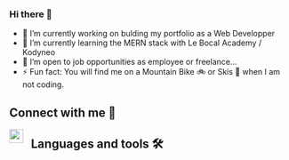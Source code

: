 ### Hi there 👋

<!--
**TRegourd/Tregourd** is a ✨ _special_ ✨ repository because its `README.md` (this file) appears on your GitHub profile.-->

- 🔭 I’m currently working on bulding my portfolio as a Web Developper
- 🌱 I’m currently learning the MERN stack with Le Bocal Academy / Kodyneo 
- 🚨 I’m open to job opportunities as employee or freelance...
- ⚡ Fun fact: You will find me on a Mountain Bike 🚲 or Skis 🎿 when I am not coding. 
<!-- - 🤔 I’m looking for help with ...-->
<!-- - 💬 Ask me about ... -->
<!--  - 😄 Pronouns: ... -->

## Connect with me 🔗

[<img  align="left" width="25px" src="https://cdn.jsdelivr.net/gh/devicons/devicon/icons/linkedin/linkedin-original.svg" style="padding-right:11px;" />](https://www.linkedin.com/in/thomasregourd/)          

## Languages and tools 🛠

